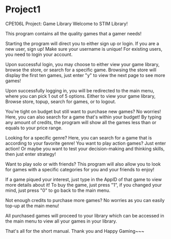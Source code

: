 # Project1
CPE106L Project: Game Library
Welcome to STIM Library!

This program contains all the quality games that a gamer needs!

Starting the program will direct you to either sign up or login. If you are a new user, sign up! Make sure your username is unique!
For existing users, you need to login your account.

Upon successful login, you may choose to either view your game library, browse the store, or search for a specific game.
Browsing the store will display the first ten games, just enter "y" to view the next page to see more games!

Upon successfully logging in, you will be redirected to the main menu, where you can pick 1 out of 5 options. Either to view your game library,
Browse store, topup, search for games, or to logout.

You're tight on budget but still want to purchase new games? No worries! Here, you can also search for a game that's within your budget! By typing any amount of credits, the program
 will show all the games less than or equals to your price range.

Looking for a specific genre? Here, you can search for a game that is according to your favorite genre! You want to play action games? Just enter action! 
Or maybe you want to test your decision-making and thinking skills, then just enter strategy!

Want to play solo or with friends? This program will also allow you to look for games with a specific categories for you and your friends to enjoy!

If a game piqued your interest, just type in the AppID of that game to view more details about it!
To buy the game, just press "1", if you changed your mind, just press "0" to go back to the main menu.

Not enough credits to purchase more games? No worries as you can easily top-up at the main menu!

All purchased games will proceed to your library which can be accessed in the main menu to view all your games in your library.


That's all for the short manual. Thank you and Happy Gaming~~~




